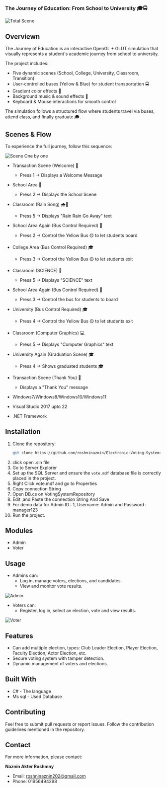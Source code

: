 ### The Journey of Education: From School to University 🎓🚍
![Total Scene](https://github.com/user-attachments/assets/c6710822-c4a7-4461-8aa4-7fb4ca9db0c6)



## Overviewn
The Journey of Education is an interactive OpenGL + GLUT simulation that visually represents a student's academic journey from school to university.

The project includes:

- Five dynamic scenes (School, College, University, Classroom, Transition)
- User-controlled buses (Yellow & Blue) for student transportation 🚍
- Gradient color effects 🎨
- Background music & sound effects 🎵
- Keyboard & Mouse interactions for smooth control

The simulation follows a structured flow where students travel via buses, attend class, and finally graduate 🎓.



## Scenes & Flow
To experience the full journey, follow this sequence:

![Scene One by one](https://github.com/user-attachments/assets/c2c17a18-5b40-4681-8ec6-dec129b39ddb)

- Transaction Scene (Welcome) 🏫
    - Press 1 → Displays a Welcome Message
- School Area 🏫
    - Press 2 → Displays the School Scene
- Classroom (Rain Song) 🌧️🎵
    - Press 5 → Displays "Rain Rain Go Away" text
- School Area Again (Bus Control Required) 🚌
    - Press 2 → Control the Yellow Bus 🟡 to let students board
- College Area (Bus Control Required) 🎓
    - Press 3 → Control the Yellow Bus 🟡 to let students exit
- Classroom (SCIENCE) 🧪
    - Press 5 → Displays "SCIENCE" text
- School Area Again (Bus Control Required) 🏫
    - Press 3 → Control the bus for students to board
- University (Bus Control Required) 🎓
    - Press 4 → Control the Yellow Bus 🟡 to let students exit
- Classroom (Computer Graphics) 💻
    - Press 5 → Displays "Computer Graphics" text
- University Again (Graduation Scene) 🎓
    - Press 4 → Shows graduated students 🎓
- Transaction Scene (Thank You) 🙏
    - Displays a "Thank You" message


- Windows7/Windows8/Windows10/Windows11
- Visual Studio 2017 upto 22
- .NET Framework

## Installation

1. Clone the repository:
    ```bash
    git clone https://github.com/roshninaznin/Electronic-Voting-System-Application
    ```
3. click open .sln file
4. Go to Server Explorer
5. Set up the SQL Server and ensure the `vote.mdf` database file is correctly placed in the project.
6. Right Click vote.mdf and go to Properties
7. Copy connection String
8. Open DB.cs on VotingSystemRepository
9. Edit ,and Paste the connection String And Save
10. For demo data for Admin ID : 1, Username: Admin and Password : manager123
11. Run the project.

## Modules
 - Admin
 - Voter

## Usage
- Admins can:
  - Log in, manage voters, elections, and candidates.
  - View and monitor vote results.
  
![Admin](https://github.com/user-attachments/assets/000f9bf0-f5bc-46c5-a5ad-f34f8ff56ed3)


- Voters can:
  - Register, log in, select an election, vote and view results.
    
![Voter](https://github.com/user-attachments/assets/c57ac82d-4ed7-4e7c-8d1e-4ac90d584908)
    

## Features

- Can add multiple election, types: Club Leader Election, Player Election, Faculty Election, Actor Election, etc.
- Secure voting system with tamper detection.
- Dynamic management of voters and elections.
  
## Built With
 - C# - The language
 - Ms sql - Used Database

## Contributing

Feel free to submit pull requests or report issues. Follow the contribution guidelines mentioned in the repository.

## Contact

For more information, please contact:  

**Naznin Akter Roshmny** 
- Email: roshninaznin202@gmail.com
- Phone: 01956494298
